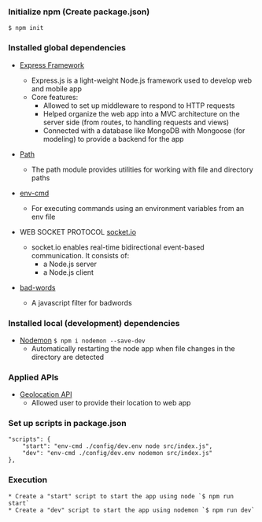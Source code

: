 ### Initialize npm (Create package.json)
`$ npm init`

### Installed global dependencies
* [Express Framework](https://www.npmjs.com/package/express)
    * Express.js is a light-weight Node.js framework used to develop web and mobile app
    * Core features:
        * Allowed to set up middleware to respond to HTTP requests
        * Helped organize the web app into a MVC architecture on the server side (from routes, to handling requests and views)
        * Connected with a database like MongoDB with Mongoose (for modeling) to provide a backend for the app

* [Path](https://www.npmjs.com/package/path) 
    * The path module provides utilities for working with file and directory paths
    
* [env-cmd](https://www.npmjs.com/package/env-cmd)
    * For executing commands using an environment variables from an env file
    
* WEB SOCKET PROTOCOL [socket.io](https://www.npmjs.com/package/socket.io)
    * socket.io enables real-time bidirectional event-based communication. It consists of:
        * a Node.js server
        * a Node.js client

* [bad-words](https://www.npmjs.com/package/bad-words)
    * A javascript filter for badwords

### Installed local (development) dependencies 
* [Nodemon](https://www.npmjs.com/package/nodemon)
`$ npm i nodemon --save-dev`
    * Automatically restarting the node app when file changes in the directory are detected

### Applied APIs
* [Geolocation API](https://developer.mozilla.org/en-US/docs/Web/API/Geolocation_API)
    * Allowed user to provide their location to web app

### Set up scripts in package.json
    "scripts": {
        "start": "env-cmd ./config/dev.env node src/index.js",
        "dev": "env-cmd ./config/dev.env nodemon src/index.js"
    },
  
### Execution  
    * Create a "start" script to start the app using node `$ npm run start`
    * Create a "dev" script to start the app using nodemon `$ npm run dev`
